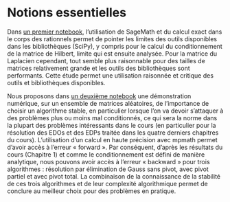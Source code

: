 # Notions essentielles

Dans [un premier notebook](sys_lin_sage.ipynb), l’utilisation de SageMath et du calcul exact dans le corps des rationnels permet de pointer les limites des outils disponibles dans les bibliothèques (SciPy), y compris pour le calcul du conditionnement de la matrice de Hilbert, limite qui est ensuite analysée. Pour la matrice du Laplacien cependant, tout semble plus raisonnable pour des tailles de matrices relativement grande et les outils des bibliothèques sont performants. Cette étude permet une utilisation raisonnée et critique des outils et bibliothèques disponibles.


Nous proposons dans [un deuxième notebook](pivot.ipynb) une démonstration numérique, sur un ensemble de matrices aléatoires, de l’importance de choisir un algorithme stable, en particulier lorsque l’on va devoir s’attaquer à des problèmes plus ou moins mal conditionnés, ce qui sera la norme dans la plupart des problèmes intéressants dans le cours (en particulier pour la résolution des EDOs et des EDPs traitée dans les quatre derniers chapitres du cours). L’utilisation d’un calcul en haute précision avec mpmath permet d’avoir accès à l’erreur « forward ». Par conséquent, d’après les résultats du cours (Chapitre 1) et comme le conditionnement est défini de manière analytique, nous pouvons avoir accès à l’erreur « backward » pour trois algorithmes : résolution par élimination de Gauss sans pivot, avec pivot partiel et avec pivot total. La combinaison de la connaissance de la stabilité de ces trois algorithmes et de leur complexité algorithmique permet de conclure au meilleur choix pour des problèmes en pratique.
